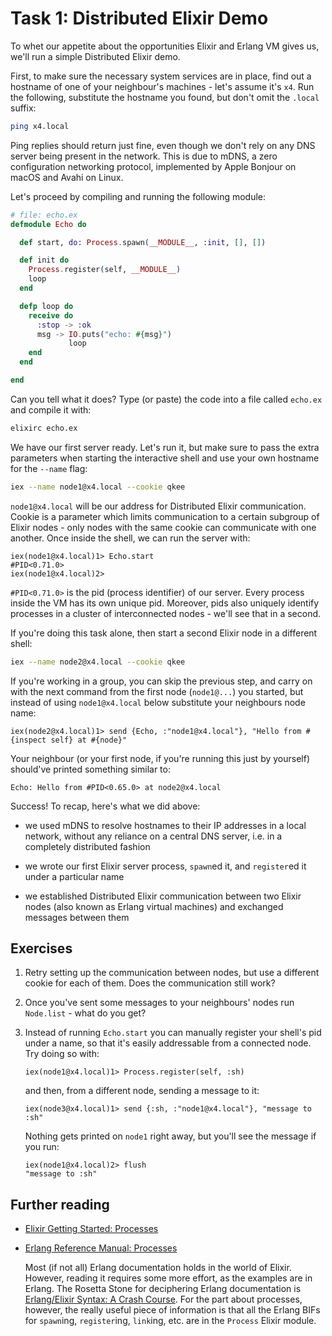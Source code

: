 # Task 1: Distributed Elixir Demo

To whet our appetite about the opportunities Elixir and Erlang VM gives us,
we'll run a simple Distributed Elixir demo.

First, to make sure the necessary system services are in place,
find out a hostname of one of your neighbour's machines - let's assume it's `x4`.
Run the following, substitute the hostname you found, but don't omit the `.local` suffix:

```sh
ping x4.local
```

Ping replies should return just fine, even though we don't rely on any
DNS server being present in the network.
This is due to mDNS, a zero configuration networking protocol,
implemented by Apple Bonjour on macOS and Avahi on Linux.

Let's proceed by compiling and running the following module:

```elixir
# file: echo.ex
defmodule Echo do

  def start, do: Process.spawn(__MODULE__, :init, [], [])

  def init do
    Process.register(self, __MODULE__)
    loop
  end

  defp loop do
    receive do
      :stop -> :ok
      msg -> IO.puts("echo: #{msg}")
             loop
    end
  end

end
```

Can you tell what it does?
Type (or paste) the code into a file called `echo.ex` and compile it with:

```sh
elixirc echo.ex
```

We have our first server ready.
Let's run it, but make sure to pass the extra parameters when starting
the interactive shell and use your own hostname for the `--name` flag:

```sh
iex --name node1@x4.local --cookie qkee
```

`node1@x4.local` will be our address for Distributed Elixir communication.
Cookie is a parameter which limits communication to a certain subgroup
of Elixir nodes - only nodes with the same cookie can communicate with one another.
Once inside the shell, we can run the server with:

```
iex(node1@x4.local)1> Echo.start
#PID<0.71.0>
iex(node1@x4.local)2>
```

`#PID<0.71.0>` is the pid (process identifier) of our server.
Every process inside the VM has its own unique pid.
Moreover, pids also uniquely identify processes in a cluster
of interconnected nodes - we'll see that in a second.

If you're doing this task alone,
then start a second Elixir node in a different shell:

```sh
iex --name node2@x4.local --cookie qkee
```

If you're working in a group, you can skip the previous step,
and carry on with the next command from the first node (`node1@...`) you started,
but instead of using `node1@x4.local` below substitute your neighbours node name:

```
iex(node2@x4.local)1> send {Echo, :"node1@x4.local"}, "Hello from #{inspect self} at #{node}"
```

Your neighbour (or your first node, if you're running this just by yourself)
should've printed something similar to:

```
Echo: Hello from #PID<0.65.0> at node2@x4.local
```

Success!
To recap, here's what we did above:

- we used mDNS to resolve hostnames to their IP addresses in a local network,
  without any reliance on a central DNS server,
  i.e. in a completely distributed fashion

- we wrote our first Elixir server process, `spawn`ed it,
  and `register`ed it under a particular name

- we established Distributed Elixir communication between two Elixir nodes
  (also known as Erlang virtual machines) and exchanged messages between them


## Exercises

1.  Retry setting up the communication between nodes,
    but use a different cookie for each of them.
    Does the communication still work?

2.  Once you've sent some messages to your neighbours' nodes
    run `Node.list` - what do you get?

3.  Instead of running `Echo.start` you can manually register your shell's
    pid under a name, so that it's easily addressable from a connected node.
    Try doing so with:

    ```
    iex(node1@x4.local)1> Process.register(self, :sh)
    ```

    and then, from a different node, sending a message to it:

    ```
    iex(node3@x4.local)1> send {:sh, :"node1@x4.local"}, "message to :sh"
    ```

    Nothing gets printed on `node1` right away,
    but you'll see the message if you run:

    ```
    iex(node1@x4.local)2> flush
    "message to :sh"
    ```


## Further reading

-   [Elixir Getting Started: Processes](http://elixir-lang.org/getting-started/processes.html)

-   [Erlang Reference Manual: Processes](http://erlang.org/doc/reference_manual/processes.html)

    Most (if not all) Erlang documentation holds in the world of Elixir.
    However, reading it requires some more effort, as the examples are in Erlang.
    The Rosetta Stone for deciphering Erlang documentation
    is [Erlang/Elixir Syntax: A Crash Course](http://elixir-lang.org/crash-course.html).
    For the part about processes, however, the really useful piece of
    information is that all the Erlang BIFs for `spawn`ing, `register`ing, `link`ing,
    etc. are in the `Process` Elixir module.
